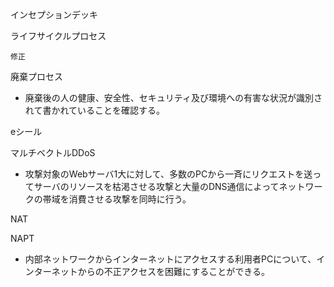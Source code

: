 

インセプションデッキ

ライフサイクルプロセス

    修正

廃棄プロセス
- 廃棄後の人の健康、安全性、セキュリティ及び環境への有害な状況が識別されて書かれていることを確認する。

eシール

マルチベクトルDDoS
- 攻撃対象のWebサーバ1大に対して、多数のPCから一斉にリクエストを送ってサーバのリソースを枯渇させる攻撃と大量のDNS通信によってネットワークの帯域を消費させる攻撃を同時に行う。

NAT


NAPT
- 内部ネットワークからインターネットにアクセスする利用者PCについて、インターネットからの不正アクセスを困難にすることができる。